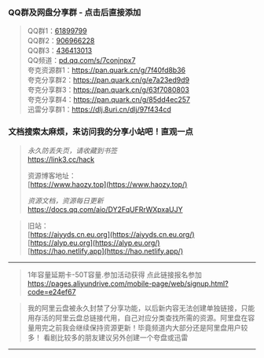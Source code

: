### QQ群及网盘分享群 - 点击后直接添加  

>QQ群1：[61899799](http://qm.qq.com/cgi-bin/qm/qr?_wv=1027&k=T_btgrc1fmkp3Lq4qER1hWEQKrKCO6aZ&authKey=eKjWwGXwyDx%2Bepfvqt2kVnvcBLocuY2DHNbo17fidG1k%2B7OehtIWp1zvfH040kcD&noverify=0&group_code=61899799)  
QQ群2：[906966228](http://qm.qq.com/cgi-bin/qm/qr?_wv=1027&k=TxQ8ujkGD8MCOmSm556Zw1f-HcyyuSpY&authKey=m0rz9kb1LTcFiOSAcjtMsLYZGftghwkQlquypcEAiPkjXhSKAu%2F4208yV%2BGM48lX&noverify=0&group_code=906966228)  
QQ群3：[436413013](https://qm.qq.com/cgi-bin/qm/qr?_wv=1027&k=A-SbdNlQBnOAGo-eYrLr4_mbhav1P82B&authKey=uMzXGE3SFvt%2BxQB1QVFbm19Xm%2BuauUMH4rIqzzpJw0AKmqx6fiX0oAXBymq1ZCq1&noverify=0&group_code=436413013)  
QQ频道：[pd.qq.com/s/7conjnpx7](https://pd.qq.com/s/7conjnpx7)  
夸克资源群1：<https://pan.quark.cn/g/7f40fd8b36>  
夸克分享群2：<https://pan.quark.cn/g/e7a23ed9d9>  
夸克分享群3：<https://pan.quark.cn/g/63f7080803>  
夸克分享群4：<https://pan.quark.cn/g/85dd4ec257>  
迅雷分享群1：<https://dlj.8uri.cn/dlj/97f434cd>  

### 文档搜索太麻烦，来访问我的分享小站吧！直观一点  



> *永久防丢失页，请收藏到书签*  
<https://link3.cc/hack>  
>
>
> 资源博客地址：  
> [https://www.haozy.top](https://www.haozy.top/)  
>
>
> *资源文档，资源每日更新*  
<https://docs.qq.com/aio/DY2FqUFRrWXpxaUJY>  

> 旧站：  
>[https://aiyyds.cn.eu.org](https://aiyyds.cn.eu.org/)  
>[https://alyp.eu.org](https://alyp.eu.org/)  
>[https://hao.netlify.app](https://hao.netlify.app/)  

---

>1年容量延期卡-50T容量.参加活动获得 点此链接报名参加  
<https://pages.aliyundrive.com/mobile-page/web/signup.html?code=e24ef67>

>我的阿里云盘被永久封禁了分享功能，以后新内容无法创建单独链接，只能用存活的阿里云盘总链接代用，自己对应分类查找所需的资源。阿里盘在容量用完之前我会继续保持资源更新！毕竟频道内大部分还是阿里盘用户较多！ 看剧比较多的朋友建议另外创建一个夸盘或迅雷

----

<span id="sitetime"></span>

